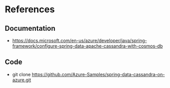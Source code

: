 # References

## Documentation

- https://docs.microsoft.com/en-us/azure/developer/java/spring-framework/configure-spring-data-apache-cassandra-with-cosmos-db

## Code

- git clone https://github.com/Azure-Samples/spring-data-cassandra-on-azure.git



